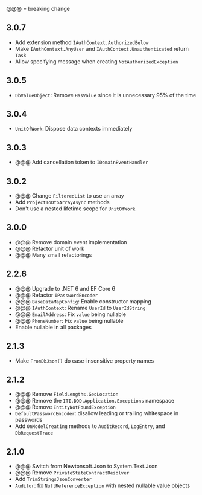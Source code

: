 @@@ = breaking change

## 3.0.7

- Add extension method `IAuthContext.AuthorizedBelow`
- Make `IAuthContext.AnyUser` and `IAuthContext.Unauthenticated` return `Task`
- Allow specifying message when creating `NotAuthorizedException`

## 3.0.5

- `DbValueObject`: Remove `HasValue` since it is unnecessary 95% of the time

## 3.0.4

- `UnitOfWork`: Dispose data contexts immediately

## 3.0.3

- @@@ Add cancellation token to `IDomainEventHandler`

## 3.0.2

- @@@ Change `FilteredList` to use an array
- Add `ProjectToDtoArrayAsync` methods
- Don't use a nested lifetime scope for `UnitOfWork`

## 3.0.0

- @@@ Remove domain event implementation
- @@@ Refactor unit of work
- @@@ Many small refactorings

## 2.2.6

- @@@ Upgrade to .NET 6 and EF Core 6
- @@@ Refactor `IPasswordEncoder`
- @@@ `BaseDataMapConfig`: Enable constructor mapping
- @@@ `IAuthContext`: Rename `UserId` to `UserIdString`
- @@@ `EmailAddress`: Fix `value` being nullable
- @@@ `PhoneNumber`: Fix `value` being nullable
- Enable nullable in all packages

## 2.1.3

- Make `FromDbJson()` do case-insensitive property names

## 2.1.2

- @@@ Remove `FieldLengths.GeoLocation`
- @@@ Remove the `ITI.DDD.Application.Exceptions` namespace
- @@@ Remove `EntityNotFoundException`
- `DefaultPasswordEncoder`: disallow leading or trailing whitespace in passwords
- Add `OnModelCreating` methods to `AuditRecord`, `LogEntry`, and `DbRequestTrace`

## 2.1.0

- @@@ Switch from Newtonsoft.Json to System.Text.Json
- @@@ Remove `PrivateStateContractResolver`
- Add `TrimStringsJsonConverter`
- `Auditor`: fix `NullReferenceException` with nested nullable value objects

